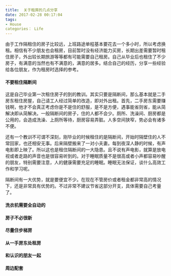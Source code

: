 ```yaml
---
title:  关于租房的几点分享
date: 2017-02-28 00:17:04
tags:
- House
categories： Life
---
```


由于工作隔租住的房子比较远，上班路途单程基本要花去一个多小时，所以考虑换租。相信有不少朋友也会租房，目前暂时没有经济能力买房，长期出差需要暂时租住房子，外出较长期旅游等等都有可能需要自己租房。自己从毕业后也租住了不少房子，有满意的当然也有不满意的，满意的居多。结合自己的经历，分享一些经验给各位朋友，作为租房时选择的参考。

<!-- more -->

#### 不要租住隔断间

这是自己毕业第一次租住房子的到的教训。其实只要是隔断间，那么基本就是二手房东租住房屋，自己请工人经过简单的改造，即对外出租。首先，二手房东需要赚钱啊，他才不会真正考虑你是不是住的舒服，是不是方便，遇事能省则省，能从简解决即从简解决。一般隔断间的房子，住的人都不会少。厕所、洗澡间、厨房都是公用的，会造成洗澡、上厕所等待，厨房容易弄脏。人多空间狭窄，势必会有诸多不便。

还有一个教训不可谓不深刻，刚毕业的时候租住的是隔断间，开始时隔壁住的人不常回家，也还相安无事。后来隔壁搬来了一对小夫妻。每到夜深人静的时候，有声电影即上映了。所以这也是租住隔断间的一大隐患。且不说有声电影，就算是放电视或者走路的声音也是很容易听到的。对于睡眠质量不是很高或者小声都容易吵醒的朋友，特别需要注意，人的健康需要充足的睡眠。睡眠无法保证，谈什么高效工作和学习呢。

隔断间有一大优势，就是要便宜不少。在现在不管房价或者租金都非常高的情况下，还是非常具有优势的。不过非常不建议节省这部分开支，具体需要自己考量了。

#### 洗衣机需要全自动的



#### 房子不必很新

#### 尽量住步梯房

#### 从一手房东处租房

#### 和认识的朋友一起

#### 周边配套





